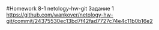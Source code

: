 #Homework 8-1 netology-hw-git
Задание 1
https://github.com/wankover/netology-hw-git/commit/24375530ec13bd7f42fad7727c74e4c11b0b16e2
